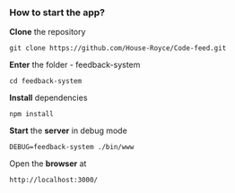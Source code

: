 ### How to start the app?

**Clone** the repository
```
git clone https://github.com/House-Royce/Code-feed.git
```

**Enter** the folder - feedback-system
```
cd feedback-system
```

**Install** dependencies
```
npm install
```

**Start** the **server** in debug mode
```
DEBUG=feedback-system ./bin/www
```

Open the **browser** at
```
http://localhost:3000/
```
